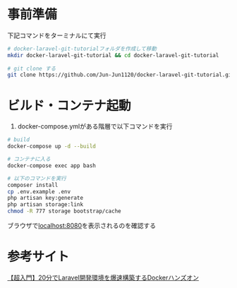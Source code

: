 # 事前準備
下記コマンドをターミナルにて実行
```bash
# docker-laravel-git-tutorialフォルダを作成して移動
mkdir docker-laravel-git-tutorial && cd docker-laravel-git-tutorial
 
# git clone する
git clone https://github.com/Jun-Jun1120/docker-laravel-git-tutorial.git
```


# ビルド・コンテナ起動

1. docker-compose.ymlがある階層で以下コマンドを実行
```bash 
# build
docker-compose up -d --build

# コンテナに入る
docker-compose exec app bash

# 以下のコマンドを実行
composer install
cp .env.example .env
php artisan key:generate
php artisan storage:link
chmod -R 777 storage bootstrap/cache
```

ブラウザで[localhost:8080](http://localhost:8080/)を表示されるのを確認する


# 参考サイト 
[【超入門】20分でLaravel開発環境を爆速構築するDockerハンズオン](https://qiita.com/ucan-lab/items/56c9dc3cf2e6762672f4)


